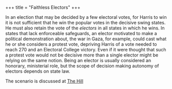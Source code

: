 +++
title = "Faithless Electors"
+++

In an election that may be decided by a few electoral votes, for Harris to win it is not sufficient that he win the popular votes in the decisive swing states. He must also retain the vote of the *electors* in all states in which he wins. In states that lack enforceable safeguards, an elector motivated to make a political demonstration about, the war in Gaza, for example, could cast what he or she considers a protest vote, depriving Harris of a vote needed to reach 270 and an Electoral College victory. Even if it were thought that such a protest vote would not be decisive more than a single elector might be relying on the same notion. Being an elector is usually considered an honorary, ministerial role, but the scope of decision making autonomy of electors depends on state law.



The scenario is discussed at [The Hill](https://thehill.com/opinion/campaign/4641649-how-a-single-rogue-elector-could-flip-the-presidential-election/)